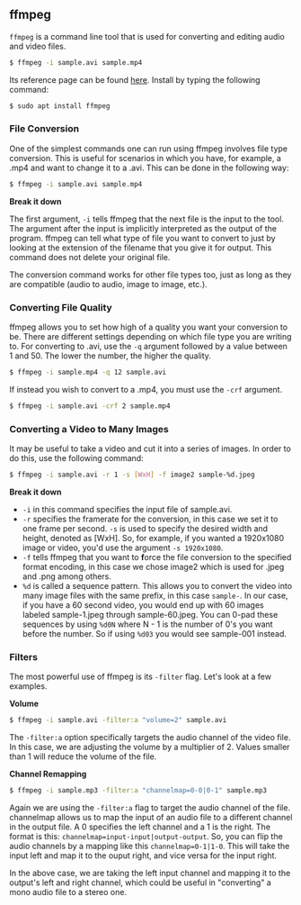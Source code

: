 ---
---
ffmpeg
----

`ffmpeg` is a command line tool that is used for converting and editing audio and video files.

~~~ bash
$ ffmpeg -i sample.avi sample.mp4
~~~

<!--more-->

Its reference page can be found [here](https://ffmpeg.org/ffmpeg.html). Install by typing the following command:

~~~ bash
$ sudo apt install ffmpeg
~~~

### File Conversion
One of the simplest commands one can run using ffmpeg involves file type conversion. This is useful for scenarios in which you have, for example, a .mp4 and want to change it to a .avi. This can be done in the following way:

~~~ bash
$ ffmpeg -i sample.avi sample.mp4
~~~

**Break it down**

The first argument, `-i` tells ffmpeg that the next file is the input to the tool. The argument after the input is implicitly interpreted as the output of the program. ffmpeg can tell what type of file you want to convert to just by looking at the extension of the filename that you give it for output. This command does not delete your original file.

The conversion command works for other file types too, just as long as they are compatible (audio to audio, image to image, etc.).

### Converting File Quality
ffmpeg allows you to set how high of a quality you want your conversion to be. There are different settings depending on which file type you are writing to. For converting to .avi, use the `-q` argument followed by a value between 1 and 50. The lower the number, the higher the quality.

~~~ bash
$ ffmpeg -i sample.mp4 -q 12 sample.avi
~~~

If instead you wish to convert to a .mp4, you must use the `-crf` argument.

~~~ bash
$ ffmpeg -i sample.avi -crf 2 sample.mp4
~~~

### Converting a Video to Many Images
It may be useful to take a video and cut it into a series of images. In order to do this, use the following command:

~~~ bash
$ ffmpeg -i sample.avi -r 1 -s [WxH] -f image2 sample-%d.jpeg
~~~

**Break it down**

-  `-i` in this command specifies the input file of sample.avi.
-  `-r` specifies the framerate for the conversion, in this case we set it to one frame per second. `-s` is used to specify the desired width and height, denoted as [WxH]. So, for example, if you wanted a 1920x1080 image or video, you'd use the argument `-s 1920x1080`.
-  `-f` tells ffmpeg that you want to **f**orce the file conversion to the specified format encoding, in this case we chose image2 which is used for .jpeg and .png among others.
-  `%d` is called a sequence pattern. This allows you to convert the video into many image files with the same prefix, in this case `sample-`. In our case, if you have a 60 second video, you would end up with 60 images labeled sample-1.jpeg through sample-60.jpeg. You can 0-pad these sequences by using `%d0N` where N - 1 is the number of 0's you want before the number. So if using `%d03` you would see sample-001 instead.

### Filters
The most powerful use of ffmpeg is its `-filter` flag. Let's look at a few examples.

**Volume**

~~~ bash
$ ffmpeg -i sample.avi -filter:a "volume=2" sample.avi
~~~

The `-filter:a` option specifically targets the audio channel of the video file. In this case, we are adjusting the volume by a multiplier of 2. Values smaller than 1 will reduce the volume of the file.

**Channel Remapping**

~~~ bash
$ ffmpeg -i sample.mp3 -filter:a "channelmap=0-0|0-1" sample.mp3
~~~

Again we are using the `-filter:a` flag to target the audio channel of the file. channelmap allows us to map the input of an audio file to a different channel in the output file. A 0 specifies the left channel and a 1 is the right. The format is this: `channelmap=input-input|output-output`. So, you can flip the audio channels by a mapping like this `channelmap=0-1|1-0`. This will take the input left and map it to the ouput right, and vice versa for the input right.

In the above case, we are taking the left input channel and mapping it to the output's left and right channel, which could be useful in "converting" a mono audio file to a stereo one.



